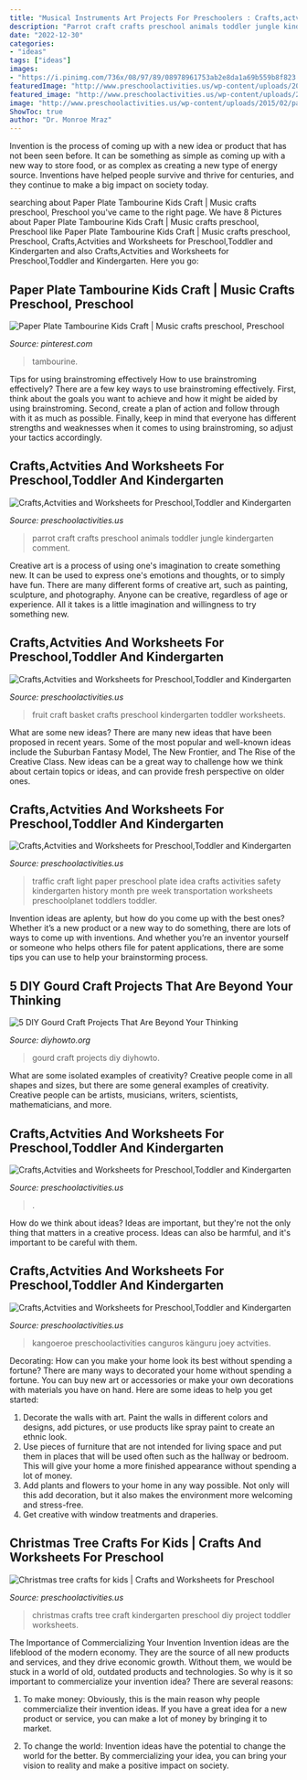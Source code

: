 ```yaml
---
title: "Musical Instruments Art Projects For Preschoolers : Crafts,actvities And Worksheets For Preschool,toddler And Kindergarten"
description: "Parrot craft crafts preschool animals toddler jungle kindergarten comment"
date: "2022-12-30"
categories:
- "ideas"
tags: ["ideas"]
images:
- "https://i.pinimg.com/736x/08/97/89/08978961753ab2e8da1a69b559b8f823.jpg"
featuredImage: "http://www.preschoolactivities.us/wp-content/uploads/2015/10/fruit-basket-craft.jpg"
featured_image: "http://www.preschoolactivities.us/wp-content/uploads/2015/02/Earth-Day-craft-idea-for-kids.jpg"
image: "http://www.preschoolactivities.us/wp-content/uploads/2015/02/parrot-craft1.jpg"
ShowToc: true
author: "Dr. Monroe Mraz"
---
```



Invention is the process of coming up with a new idea or product that has not been seen before. It can be something as simple as coming up with a new way to store food, or as complex as creating a new type of energy source. Inventions have helped people survive and thrive for centuries, and they continue to make a big impact on society today.

	

		
searching about Paper Plate Tambourine Kids Craft | Music crafts preschool, Preschool you've came to the right page. We have 8 Pictures about Paper Plate Tambourine Kids Craft | Music crafts preschool, Preschool like Paper Plate Tambourine Kids Craft | Music crafts preschool, Preschool, Crafts,Actvities and Worksheets for Preschool,Toddler and Kindergarten and also Crafts,Actvities and Worksheets for Preschool,Toddler and Kindergarten. Here you go:
		
    
## Paper Plate Tambourine Kids Craft | Music Crafts Preschool, Preschool

<img loading=lazy src="https://i.pinimg.com/736x/08/97/89/08978961753ab2e8da1a69b559b8f823.jpg" onerror="this.onerror=null;this.src='https://tse3.mm.bing.net/th?id=OIP.bdkPZ_GL2rGT6Af2d3BJGwHaKX&amp;pid=15.1';" alt="Paper Plate Tambourine Kids Craft | Music crafts preschool, Preschool">

_Source: pinterest.com_

>tambourine. 

	

Tips for using brainstroming effectively
How to use brainstroming effectively?
There are a few key ways to use brainstroming effectively. First, think about the goals you want to achieve and how it might be aided by using brainstroming. Second, create a plan of action and follow through with it as much as possible. Finally, keep in mind that everyone has different strengths and weaknesses when it comes to using brainstroming, so adjust your tactics accordingly.

    
## Crafts,Actvities And Worksheets For Preschool,Toddler And Kindergarten

<img loading=lazy src="http://www.preschoolactivities.us/wp-content/uploads/2015/02/parrot-craft1.jpg" onerror="this.onerror=null;this.src='https://tse3.mm.bing.net/th?id=OIP.jy4-Pq4TP4yozhD0sSUC0QHaJ3&amp;pid=15.1';" alt="Crafts,Actvities and Worksheets for Preschool,Toddler and Kindergarten">

_Source: preschoolactivities.us_

>parrot craft crafts preschool animals toddler jungle kindergarten comment. 

	

Creative art is a process of using one's imagination to create something new. It can be used to express one's emotions and thoughts, or to simply have fun. There are many different forms of creative art, such as painting, sculpture, and photography. Anyone can be creative, regardless of age or experience. All it takes is a little imagination and willingness to try something new.

    
## Crafts,Actvities And Worksheets For Preschool,Toddler And Kindergarten

<img loading=lazy src="http://www.preschoolactivities.us/wp-content/uploads/2015/10/fruit-basket-craft.jpg" onerror="this.onerror=null;this.src='https://tse1.mm.bing.net/th?id=OIP.T59JfJzdh2hl0qa2Gz7zcwHaHa&amp;pid=15.1';" alt="Crafts,Actvities and Worksheets for Preschool,Toddler and Kindergarten">

_Source: preschoolactivities.us_

>fruit craft basket crafts preschool kindergarten toddler worksheets. 

	

What are some new ideas?
There are many new ideas that have been proposed in recent years. Some of the most popular and well-known ideas include the Suburban Fantasy Model, The New Frontier, and The Rise of the Creative Class. New ideas can be a great way to challenge how we think about certain topics or ideas, and can provide fresh perspective on older ones.

    
## Crafts,Actvities And Worksheets For Preschool,Toddler And Kindergarten

<img loading=lazy src="http://www.preschoolactivities.us/wp-content/uploads/2016/10/paper-plate-traffic-light-craft-idea-for-kids.jpg" onerror="this.onerror=null;this.src='https://tse1.mm.bing.net/th?id=OIP.RrRHXQBMq9piaFPmAxr1ywHaFj&amp;pid=15.1';" alt="Crafts,Actvities and Worksheets for Preschool,Toddler and Kindergarten">

_Source: preschoolactivities.us_

>traffic craft light paper preschool plate idea crafts activities safety kindergarten history month pre week transportation worksheets preschoolplanet toddlers toddler. 

	

Invention ideas are aplenty, but how do you come up with the best ones? Whether it’s a new product or a new way to do something, there are lots of ways to come up with inventions. And whether you’re an inventor yourself or someone who helps others file for patent applications, there are some tips you can use to help your brainstorming process.

    
## 5 DIY Gourd Craft Projects That Are Beyond Your Thinking

<img loading=lazy src="http://www.diyhowto.org/wp-content/uploads/DIYHowto-DIY-Gourd-Craft-Ideas-Projects-FB.jpg" onerror="this.onerror=null;this.src='https://tse1.mm.bing.net/th?id=OIP.nee28TL6PiqGd1VN44spYQHaD8&amp;pid=15.1';" alt="5 DIY Gourd Craft Projects That Are Beyond Your Thinking">

_Source: diyhowto.org_

>gourd craft projects diy diyhowto. 

	

What are some isolated examples of creativity?
Creative people come in all shapes and sizes, but there are some general examples of creativity. Creative people can be artists, musicians, writers, scientists, mathematicians, and more.

    
## Crafts,Actvities And Worksheets For Preschool,Toddler And Kindergarten

<img loading=lazy src="http://www.preschoolactivities.us/wp-content/uploads/2015/02/Earth-Day-craft-idea-for-kids.jpg" onerror="this.onerror=null;this.src='https://tse3.mm.bing.net/th?id=OIP.3Vt0DvTRbdmMGNrbHJXQnwHaJ4&amp;pid=15.1';" alt="Crafts,Actvities and Worksheets for Preschool,Toddler and Kindergarten">

_Source: preschoolactivities.us_

>. 

	

How do we think about ideas?
Ideas are important, but they're not the only thing that matters in a creative process. Ideas can also be harmful, and it's important to be careful with them.

    
## Crafts,Actvities And Worksheets For Preschool,Toddler And Kindergarten

<img loading=lazy src="http://www.preschoolactivities.us/wp-content/uploads/2016/05/paper-cup-kangaroo-craft.jpg" onerror="this.onerror=null;this.src='https://tse3.mm.bing.net/th?id=OIP.r1sW3utFxdBoipTUl3vDoQHaHa&amp;pid=15.1';" alt="Crafts,Actvities and Worksheets for Preschool,Toddler and Kindergarten">

_Source: preschoolactivities.us_

>kangoeroe preschoolactivities canguros känguru joey actvities. 

	

Decorating: How can you make your home look its best without spending a fortune?
There are many ways to decorated your home without spending a fortune. You can buy new art or accessories or make your own decorations with materials you have on hand. Here are some ideas to help you get started: 
1. Decorate the walls with art. Paint the walls in different colors and designs, add pictures, or use products like spray paint to create an ethnic look. 
2. Use pieces of furniture that are not intended for living space and put them in places that will be used often such as the hallway or bedroom. This will give your home a more finished appearance without spending a lot of money. 
3. Add plants and flowers to your home in any way possible. Not only will this add decoration, but it also makes the environment more welcoming and stress-free. 
4. Get creative with window treatments and draperies.

    
## Christmas Tree Crafts For Kids | Crafts And Worksheets For Preschool

<img loading=lazy src="http://www.preschoolactivities.us/wp-content/uploads/2014/12/best-diy-crafts-kids-christmas_06.jpg" onerror="this.onerror=null;this.src='https://tse4.mm.bing.net/th?id=OIP.7eunlUYuGcrv0uJGRVQi7AHaJa&amp;pid=15.1';" alt="Christmas tree crafts for kids | Crafts and Worksheets for Preschool">

_Source: preschoolactivities.us_

>christmas crafts tree craft kindergarten preschool diy project toddler worksheets. 

	

The Importance of Commercializing Your Invention
Invention ideas are the lifeblood of the modern economy. They are the source of all new products and services, and they drive economic growth. Without them, we would be stuck in a world of old, outdated products and technologies.
So why is it so important to commercialize your invention idea? There are several reasons:

1. To make money: Obviously, this is the main reason why people commercialize their invention ideas. If you have a great idea for a new product or service, you can make a lot of money by bringing it to market.

2. To change the world: Invention ideas have the potential to change the world for the better. By commercializing your idea, you can bring your vision to reality and make a positive impact on society.


